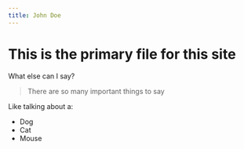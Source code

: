 ```yaml
---
title: John Doe
---
```


# This is the primary file for this site

What else can I say?

> There are so many important things to say

Like talking about a:

- Dog
- Cat
- Mouse
